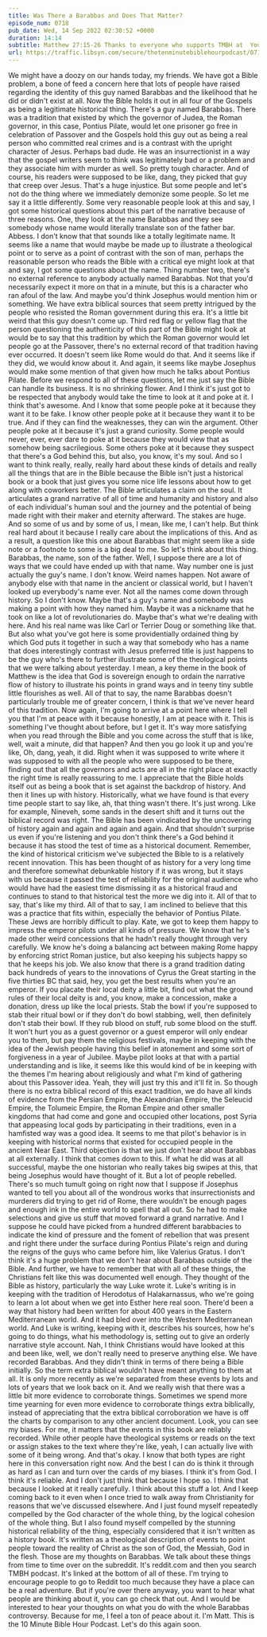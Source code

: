 ```yaml
---
title: Was There a Barabbas and Does That Matter?
episode_num: 0718
pub_date: Wed, 14 Sep 2022 02:30:52 +0000
duration: 14:14
subtitle: Matthew 27:15-26 Thanks to everyone who supports TMBH at  You're the reason we can all do this together!  Music written and performed by .
url: https://traffic.libsyn.com/secure/thetenminutebiblehourpodcast/0718_-_Was_There_a_Barabbas_and_Does_That_Matter.mp3
---
```


 We might have a doozy on our hands today, my friends. We have got a Bible problem, a bone of feed a concern here that lots of people have raised regarding the identity of this guy named Barabbas and the likelihood that he did or didn't exist at all. Now the Bible holds it out in all four of the Gospels as being a legitimate historical thing. There's a guy named Barabbas. There was a tradition that existed by which the governor of Judea, the Roman governor, in this case, Pontius Pilate, would let one prisoner go free in celebration of Passover and the Gospels hold this guy out as being a real person who committed real crimes and is a contrast with the upright character of Jesus. Perhaps bad dude. He was an insurrectionist in a way that the gospel writers seem to think was legitimately bad or a problem and they associate him with murder as well. So pretty tough character. And of course, his readers were supposed to be like, dang, they picked that guy that creep over Jesus. That's a huge injustice. But some people and let's not do the thing where we immediately demonize some people. So let me say it a little differently. Some very reasonable people look at this and say, I got some historical questions about this part of the narrative because of three reasons. One, they look at the name Barabbas and they see somebody whose name would literally translate son of the father bar. Abbess. I don't know that that sounds like a totally legitimate name. It seems like a name that would maybe be made up to illustrate a theological point or to serve as a point of contrast with the son of man, perhaps the reasonable person who reads the Bible with a critical eye might look at that and say, I got some questions about the name. Thing number two, there's no external reference to anybody actually named Barabbas. Not that you'd necessarily expect it more on that in a minute, but this is a character who ran afoul of the law. And maybe you'd think Josephus would mention him or something. We have extra biblical sources that seem pretty intrigued by the people who resisted the Roman government during this era. It's a little bit weird that this guy doesn't come up. Third red flag or yellow flag that the person questioning the authenticity of this part of the Bible might look at would be to say that this tradition by which the Roman governor would let people go at the Passover, there's no external record of that tradition having ever occurred. It doesn't seem like Rome would do that. And it seems like if they did, we would know about it. And again, it seems like maybe Josephus would make some mention of that given how much he talks about Pontius Pilate. Before we respond to all of these questions, let me just say the Bible can handle its business. It is no shrinking flower. And I think it's just got to be respected that anybody would take the time to look at it and poke at it. I think that's awesome. And I know that some people poke at it because they want it to be fake. I know other people poke at it because they want it to be true. And if they can find the weaknesses, they can win the argument. Other people poke at it because it's just a grand curiosity. Some people would never, ever, ever dare to poke at it because they would view that as somehow being sacrilegious. Some others poke at it because they suspect that there's a God behind this, but also, you know, it's my soul. And so I want to think really, really, really hard about these kinds of details and really all the things that are in the Bible because the Bible isn't just a historical book or a book that just gives you some nice life lessons about how to get along with coworkers better. The Bible articulates a claim on the soul. It articulates a grand narrative of all of time and humanity and history and also of each individual's human soul and the journey and the potential of being made right with their maker and eternity afterward. The stakes are huge. And so some of us and by some of us, I mean, like me, I can't help. But think real hard about it because I really care about the implications of this. And as a result, a question like this one about Barabbas that might seem like a side note or a footnote to some is a big deal to me. So let's think about this thing. Barabbas, the name, son of the father. Well, I suppose there are a lot of ways that we could have ended up with that name. Way number one is just actually the guy's name. I don't know. Weird names happen. Not aware of anybody else with that name in the ancient or classical world, but I haven't looked up everybody's name ever. Not all the names come down through history. So I don't know. Maybe that's a guy's name and somebody was making a point with how they named him. Maybe it was a nickname that he took on like a lot of revolutionaries do. Maybe that's what we're dealing with here. And his real name was like Carl or Terrier Doug or something like that. But also what you've got here is some providentially ordained thing by which God puts it together in such a way that somebody who has a name that does interestingly contrast with Jesus preferred title is just happens to be the guy who's there to further illustrate some of the theological points that we were talking about yesterday. I mean, a key theme in the book of Matthew is the idea that God is sovereign enough to ordain the narrative flow of history to illustrate his points in grand ways and in teeny tiny subtle little flourishes as well. All of that to say, the name Barabbas doesn't particularly trouble me of greater concern, I think is that we've never heard of this tradition. Now again, I'm going to arrive at a point here where I tell you that I'm at peace with it because honestly, I am at peace with it. This is something I've thought about before, but I get it. It's way more satisfying when you read through the Bible and you come across the stuff that is like, well, wait a minute, did that happen? And then you go look it up and you're like, Oh, dang, yeah, it did. Right when it was supposed to write where it was supposed to with all the people who were supposed to be there, finding out that all the governors and acts are all in the right place at exactly the right time is really reassuring to me. I appreciate that the Bible holds itself out as being a book that is set against the backdrop of history. And then it lines up with history. Historically, what we have found is that every time people start to say like, ah, that thing wasn't there. It's just wrong. Like for example, Nineveh, some sands in the desert shift and it turns out the biblical record was right. The Bible has been vindicated by the uncovering of history again and again and again and again. And that shouldn't surprise us even if you're listening and you don't think there's a God behind it because it has stood the test of time as a historical document. Remember, the kind of historical criticism we've subjected the Bible to is a relatively recent innovation. This has been thought of as history for a very long time and therefore somewhat debunkable history if it was wrong, but it stays with us because it passed the test of reliability for the original audience who would have had the easiest time dismissing it as a historical fraud and continues to stand to that historical test the more we dig into it. All of that to say, that's like my third. All of that to say, I am inclined to believe that this was a practice that fits within, especially the behavior of Pontius Pilate. These Jews are horribly difficult to play. Kate, we got to keep them happy to impress the emperor pilots under all kinds of pressure. We know that he's made other weird concessions that he hadn't really thought through very carefully. We know he's doing a balancing act between making Rome happy by enforcing strict Roman justice, but also keeping his subjects happy so that he keeps his job. We also know that there is a grand tradition dating back hundreds of years to the innovations of Cyrus the Great starting in the five thirties BC that said, hey, you get the best results when you're an emperor. If you placate their local deity a little bit, find out what the ground rules of their local deity is and, you know, make a concession, make a donation, dress up like the local priests. Stab the bowl if you're supposed to stab their ritual bowl or if they don't do bowl stabbing, well, then definitely don't stab their bowl. If they rub blood on stuff, rub some blood on the stuff. It won't hurt you as a guest governor or a guest emperor will only endear you to them, but pay them the religious festivals, maybe in keeping with the idea of the Jewish people having this belief in atonement and some sort of forgiveness in a year of Jubilee. Maybe pilot looks at that with a partial understanding and is like, it seems like this would kind of be in keeping with the themes I'm hearing about religiously and what I'm kind of gathering about this Passover idea. Yeah, they will just try this and it'll fit in. So though there is no extra biblical record of this exact tradition, we do have all kinds of evidence from the Persian Empire, the Alexandrian Empire, the Seleucid Empire, the Tolumeic Empire, the Roman Empire and other smaller kingdoms that had come and gone and occupied other locations, post Syria that appeasing local gods by participating in their traditions, even in a hamfisted way was a good idea. It seems to me that pilot's behavior is in keeping with historical norms that existed for occupied people in the ancient Near East. Third objection is that we just don't hear about Barabbas at all externally. I think that comes down to this. If what he did was at all successful, maybe the one historian who really takes big swipes at this, that being Josephus would have thought of it. But a lot of people rebelled. There's so much tumult going on right now that I suppose if Josephus wanted to tell you about all of the wondrous works that insurrectionists and murderers did trying to get rid of Rome, there wouldn't be enough pages and enough ink in the entire world to spell that all out. So he had to make selections and give us stuff that moved forward a grand narrative. And I suppose he could have picked from a hundred different barabbacies to indicate the kind of pressure and the foment of rebellion that was present and right there under the surface during Pontius Pilate's reign and during the reigns of the guys who came before him, like Valerius Gratus. I don't think it's a huge problem that we don't hear about Barabbas outside of the Bible. And further, we have to remember that with all of these things, the Christians felt like this was documented well enough. They thought of the Bible as history, particularly the way Luke wrote it. Luke's writing is in keeping with the tradition of Herodotus of Halakarnassus, who we're going to learn a lot about when we get into Esther here real soon. There'd been a way that history had been written for about 400 years in the Eastern Mediterranean world. And it had bled over into the Western Mediterranean world. And Luke is writing, keeping with it, describes his sources, how he's going to do things, what his methodology is, setting out to give an orderly narrative style account. Nah, I think Christians would have looked at this and been like, well, we don't really need to preserve anything else. We have recorded Barabbas. And they didn't think in terms of there being a Bible initially. So the term extra biblical wouldn't have meant anything to them at all. It is only more recently as we're separated from these events by lots and lots of years that we look back on it. And we really wish that there was a little bit more evidence to corroborate things. Sometimes we spend more time yearning for even more evidence to corroborate things extra biblically, instead of appreciating that the extra biblical corroboration we have is off the charts by comparison to any other ancient document. Look, you can see my biases. For me, it matters that the events in this book are reliably recorded. While other people have theological systems or reads on the text or assign stakes to the text where they're like, yeah, I can actually live with some of it being wrong. And that's okay. I know that both types are right here in this conversation right now. And the best I can do is think it through as hard as I can and turn over the cards of my biases. I think it's from God. I think it's reliable. And I don't just think that because I hope so. I think that because I looked at it really carefully. I think about this stuff a lot. And I keep coming back to it even when I once tried to walk away from Christianity for reasons that we've discussed elsewhere. And I just found myself repeatedly compelled by the God character of the whole thing, by the logical cohesion of the whole thing. But I also found myself compelled by the stunning historical reliability of the thing, especially considered that it isn't written as a history book. It's written as a theological description of events to point people toward the reality of Christ as the son of God, the Messiah, God in the flesh. Those are my thoughts on Barabbas. We talk about these things from time to time over on the subreddit. It's reddit.com and then you search TMBH podcast. It's linked at the bottom of all of these. I'm trying to encourage people to go to Reddit too much because they have a place can be a real adventure. But if you're over there anyway, you want to hear what people are thinking about it, you can go check that out. And I would be interested to hear your thoughts on what you do with the whole Barabbas controversy. Because for me, I feel a ton of peace about it. I'm Matt. This is the 10 Minute Bible Hour Podcast. Let's do this again soon.